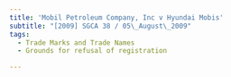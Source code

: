 ```yaml
---
title: 'Mobil Petroleum Company, Inc v Hyundai Mobis'
subtitle: "[2009] SGCA 38 / 05\_August\_2009"
tags:
  - Trade Marks and Trade Names
  - Grounds for refusal of registration

---
```


